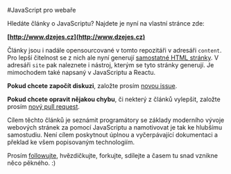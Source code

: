 #JavaScript pro webaře

Hledáte články o JavaScriptu? Najdete je nyní na vlastní stránce zde:

**[http://www.dzejes.cz](http://www.dzejes.cz)**

Články jsou i nadále opensourcované v tomto repozitáři v adresáři `content`. Pro lepší čitelnost se z nich ale nyní generují [samostatné HTML stránky](http://www.dzejes.cz). V adresáři `site` pak naleznete i nástroj, kterým se tyto stránky generují. Je mimochodem také napsaný v JavaScriptu a Reactu.

**Pokud chcete započít diskuzi**, založte prosím [novou issue](https://github.com/tajo/javascript/issues).

**Pokud chcete opravit nějakou chybu**, či nekterý z článků vylepšit, založte prosím [nový pull request](https://github.com/tajo/javascript/pulls).

Cílem těchto článků je seznámit programátory se základy moderního vývoje webových stránek za pomocí JavaScriptu a namotivovat je tak ke hlubšímu samostudiu. Není cílem poskytnout úplnou a vyčerpávající dokumentaci a překlad ke všem popisovaným technologiím.

Prosím [followujte](http://twitter.com/vmiksu), hvězdičkujte, forkujte, sdílejte a časem tu snad vznikne něco pěkného. :)

